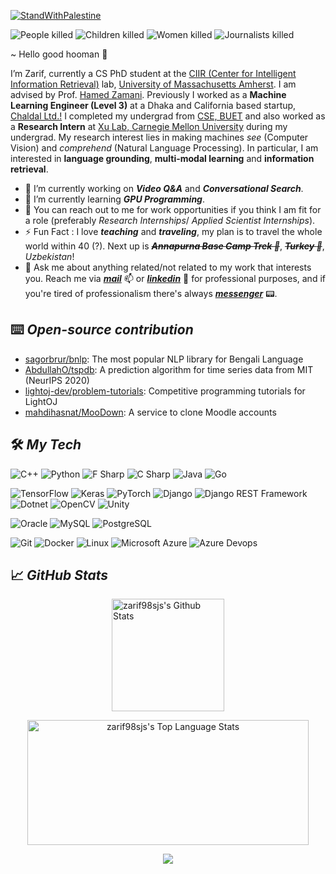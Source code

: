 [![StandWithPalestine](https://raw.githubusercontent.com/Safouene1/support-palestine-banner/master/StandWithPalestine.svg)](https://techforpalestine.org/learn-more)

![People killed](https://img.shields.io/badge/dynamic/json?url=https://data.techforpalestine.org/api/v3/summary.json&label=People%20killed&query=$.gaza.killed.total&color=black)
![Children killed](https://img.shields.io/badge/dynamic/json?url=https://data.techforpalestine.org/api/v3/summary.json&label=Children%20killed&query=$.gaza.killed.children&color=black)
![Women killed](https://img.shields.io/badge/dynamic/json?url=https://data.techforpalestine.org/api/v3/summary.json&label=Women%20killed&query=$.gaza.killed.women&color=black)
![Journalists killed](https://img.shields.io/badge/dynamic/json?url=https://data.techforpalestine.org/api/v3/summary.json&label=Journalists%20killed&query=$.gaza.killed.press&color=black)

~ Hello good hooman 👋

 I’m Zarif, currently a CS PhD student at the [CIIR (Center for Intelligent Information Retrieval)](https://ciir.cs.umass.edu/) lab, [University of Massachusetts Amherst](https://www.cics.umass.edu/). I am advised by Prof. [Hamed Zamani](https://groups.cs.umass.edu/zamani/). Previously I worked as a **Machine Learning Engineer (Level 3)** at a Dhaka and California based startup, [Chaldal Ltd.!](https://chaldal.tech/) I completed my undergrad from [CSE, BUET](https://cse.buet.ac.bd/) and also worked as a **Research Intern** at [Xu Lab, Carnegie Mellon University](https://xulabs.github.io/) during my undergrad. My research interest lies in making machines _see_ (Computer Vision) and _comprehend_ (Natural Language Processing). In particular, I am interested in **language grounding**, **multi-modal learning** and **information retrieval**.

- 🔭 I’m currently working on ***Video Q&A*** and ***Conversational Search***.
- 🌱 I’m currently learning ***GPU Programming***.
- 💼 You can reach out to me for work opportunities if you think I am fit for a role (preferably *Research Internships*/ *Applied Scientist Internships*).
- ⚡ Fun Fact : I love ***teaching*** and ***traveling***, my plan is to travel the whole world within 40 (?). Next up is <s>***Annapurna Base Camp Trek :mount_fuji:***</s>, <s>***Turkey :mosque:***</s>, *Uzbekistan*!
- 💬 Ask me about anything related/not related to my work that interests you. Reach me via [***mail***](mailto:zarif98sjs@gmail.com) 📫 or [***linkedin***](https://www.linkedin.com/in/zarif98sjs/) 🔗 for professional purposes, and if you're tired of professionalism there's always [***messenger***](https://m.me/iamzarif98sjs) 📟.

## ⌨️ ***Open-source contribution***
  - [sagorbrur/bnlp](https://github.com/sagorbrur/bnlp): The most popular NLP library for Bengali Language
  - [AbdullahO/tspdb](https://github.com/AbdullahO/tspdb): A prediction algorithm for time series data from MIT (NeurIPS 2020)
  - [lightoj-dev/problem-tutorials](https://github.com/lightoj-dev/problem-tutorials): Competitive programming tutorials for LightOJ
  - [mahdihasnat/MooDown](https://github.com/mahdihasnat/MooDown): A service to clone Moodle accounts


## 🛠️ ***My Tech***


![C++](https://img.shields.io/static/v1?&message=C%2B%2B&color=00599C&logo=C%2B%2B&label=&)
![Python](https://img.shields.io/static/v1?&message=Python&color=000000&logo=python&logoColor=c9e307&label=&)
![F Sharp](https://img.shields.io/static/v1?&message=F+Sharp&color=000000&logo=fsharp&logoColor=66bced&label=)
![C Sharp](https://img.shields.io/static/v1?&message=C+Sharp&color=2d07ad&logo=C+Sharp&logoColor=bb07ad&label=)
![Java](https://img.shields.io/static/v1?&message=Java&color=c93618&logo=Java&label=)
![Go](https://img.shields.io/static/v1?&message=Go&color=264294&logo=Go&label=)


![TensorFlow](https://img.shields.io/static/v1?&message=TensorFlow&color=FF6F00&logo=TensorFlow&logoColor=FFFFFF&label=)
![Keras](https://img.shields.io/static/v1?&message=Keras&color=D00000&logo=Keras&logoColor=FFFFFF&label=)
![PyTorch](https://img.shields.io/static/v1?&message=PyTorch&color=EE4C2C&logo=PyTorch&logoColor=FFFFFF&label=) 
![Django](https://img.shields.io/static/v1?&message=Django&color=092E20&logo=Django&logoColor=FFFFFF&label=)
![Django REST Framework](https://img.shields.io/static/v1?&message=Django%20REST%20Framework&color=0c07ab&logo=Django&logoColor=FFFFFF&label=)
![Dotnet](https://img.shields.io/static/v1?&message=Dotnet&color=8b32d9&logo=dotnet&label=)
![OpenCV](https://img.shields.io/static/v1?&message=OpenCV&color=5C3EE8&logo=OpenCV&logoColor=FFFFFF&label=) 
![Unity](https://img.shields.io/static/v1?message=Unity&color=222222&logo=Unity&logoColor=FFFFFF&label=)


![Oracle](https://img.shields.io/static/v1?&message=Oracle&color=F80000&logo=Oracle&logoColor=FFFFFF&label=)
![MySQL](https://img.shields.io/static/v1?&message=MySQL&color=4479A1&logo=MySQL&logoColor=FFFFFF&label=)
![PostgreSQL](https://img.shields.io/static/v1?&message=PostgreSQL&color=6566ba&logo=PostgreSQL&logoColor=FFFFFF&label=)

![Git](https://img.shields.io/static/v1?&message=Git&color=F05032&logo=Git&logoColor=FFFFFF&label=)
![Docker](https://img.shields.io/static/v1?&message=Docker&color=2496ED&logo=Docker&logoColor=FFFFFF&label=)
![Linux](https://img.shields.io/static/v1?&message=Linux&color=000000&logo=linux&logoColor=f5ba3b&label=)
![Microsoft Azure](https://img.shields.io/static/v1?&message=Microsoft%20Azure&color=2496ED&logo=microsoftazure&logoColor=FFFFFF&label=)
![Azure Devops](https://img.shields.io/static/v1?&message=Azure%20Devops&color=0e6db5&logo=azuredevops&logoColor=FFFFFF&label=)



## 📈 ***GitHub Stats***


<p align="center">
<a align="left" href="https://github.com/zarif98sjs">
<img alt="zarif98sjs's Github Stats" height="180px" src="https://github-readme-stats.vercel.app/api?username=zarif98sjs&show_icons=true&count_private=true&theme=algolia&hide_border=true" /> </a>
</p>
<p align="center">
<a href="https://github.com/zarif98sjs">
<img alt="zarif98sjs's Top Language Stats" height="200px" width="450px" src="https://github-readme-stats.vercel.app/api/top-langs/?username=zarif98sjs&langs_count=8&count_private=true&layout=compact&theme=algolia&hide_border=true&hide=css,scss,html" /> </a>
</p>

<p align="center">
<a href="https://visitcount.itsvg.in">
  <img src="https://visitcount.itsvg.in/api?id=zarif98sjs&label=Profile%20Views&color=1&icon=8&pretty=true" />
</a>
</p>


